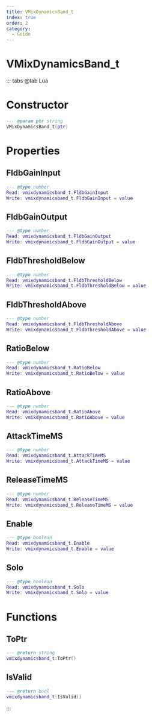 ```yaml
---
title: VMixDynamicsBand_t
index: true
order: 2
category:
  - Guide
---
```


# VMixDynamicsBand_t

::: tabs
@tab Lua
# Constructor
```lua
--- @param ptr string
VMixDynamicsBand_t(ptr)
```
# Properties
## FldbGainInput 
```lua
--- @type number
Read: vmixdynamicsband_t.FldbGainInput
Write: vmixdynamicsband_t.FldbGainInput = value
```
## FldbGainOutput 
```lua
--- @type number
Read: vmixdynamicsband_t.FldbGainOutput
Write: vmixdynamicsband_t.FldbGainOutput = value
```
## FldbThresholdBelow 
```lua
--- @type number
Read: vmixdynamicsband_t.FldbThresholdBelow
Write: vmixdynamicsband_t.FldbThresholdBelow = value
```
## FldbThresholdAbove 
```lua
--- @type number
Read: vmixdynamicsband_t.FldbThresholdAbove
Write: vmixdynamicsband_t.FldbThresholdAbove = value
```
## RatioBelow 
```lua
--- @type number
Read: vmixdynamicsband_t.RatioBelow
Write: vmixdynamicsband_t.RatioBelow = value
```
## RatioAbove 
```lua
--- @type number
Read: vmixdynamicsband_t.RatioAbove
Write: vmixdynamicsband_t.RatioAbove = value
```
## AttackTimeMS 
```lua
--- @type number
Read: vmixdynamicsband_t.AttackTimeMS
Write: vmixdynamicsband_t.AttackTimeMS = value
```
## ReleaseTimeMS 
```lua
--- @type number
Read: vmixdynamicsband_t.ReleaseTimeMS
Write: vmixdynamicsband_t.ReleaseTimeMS = value
```
## Enable 
```lua
--- @type boolean
Read: vmixdynamicsband_t.Enable
Write: vmixdynamicsband_t.Enable = value
```
## Solo 
```lua
--- @type boolean
Read: vmixdynamicsband_t.Solo
Write: vmixdynamicsband_t.Solo = value
```
# Functions
## ToPtr
```lua
--- @return string
vmixdynamicsband_t:ToPtr()
```
## IsValid
```lua
--- @return bool
vmixdynamicsband_t:IsValid()
```

:::